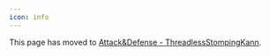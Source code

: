 ```yaml
---
icon: info
---
```


This page has moved to [Attack&Defense - ThreadlessStompingKann](/attackdefense/threadlessstompingkann/).